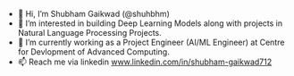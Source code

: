 - 👋 Hi, I’m Shubham Gaikwad (@shuhbhm)
- 👀 I’m interested in building Deep Learning Models along with projects in Natural Language Processing Projects.
- 🌱 I’m currently working as a Project Engineer (AI/ML Engineer) at Centre for Devlopment of Advanced Computing.
- 📫 Reach me via linkedin www.linkedin.com/in/shubham-gaikwad712


<!---
shuhbhm/shuhbhm is a ✨ special ✨ repository because its `README.md` (this file) appears on your GitHub profile.
You can click the Preview link to take a look at your changes.
--->
